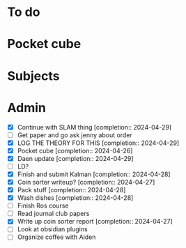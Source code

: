# To do

# Pocket cube

# Subjects

# Admin

- [x] Continue with SLAM thing  [completion:: 2024-04-29]
- [ ] Get paper and go ask jenny about order
- [x] LOG THE THEORY FOR THIS  [completion:: 2024-04-29]
- [x] Pocket cube  [completion:: 2024-04-26]
- [x] Daen update  [completion:: 2024-04-29]
- [ ] LD?
- [x] Finish and submit Kalman  [completion:: 2024-04-28]
- [x] Coin sorter writeup?  [completion:: 2024-04-27]
- [x] Pack stuff  [completion:: 2024-04-28]
- [x] Wash dishes  [completion:: 2024-04-28]
- [ ] Finish Ros course
- [ ] Read journal club papers
- [x] Write up coin sorter report  [completion:: 2024-04-27]
- [ ] Look at obsidian plugins
- [ ] Organize coffee with Aiden